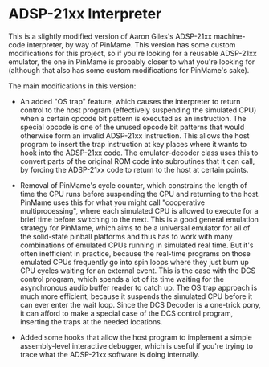 # ADSP-21xx Interpreter

This is a slightly modified version of Aaron Giles's ADSP-21xx
machine-code interpreter, by way of PinMame.  This version has
some custom modifications for this project, so if you're looking
for a reusable ADSP-21xx emulator, the one in PinMame is probably
closer to what you're looking for (although that also has some
custom modifications for PinMame's sake).

The main modifications in this version:

* An added "OS trap" feature, which causes the interpreter to return
control to the host program (effectively suspending the simulated CPU)
when a certain opcode bit pattern is executed as an instruction.  The
special opcode is one of the unused opcode bit patterns that would
otherwise form an invalid ADSP-21xx instruction.  This allows the host
program to insert the trap instruction at key places where it wants to
hook into the ADSP-21xx code.  The emulator-decoder class uses this to
convert parts of the original ROM code into subroutines that it can
call, by forcing the ADSP-21xx code to return to the host at certain
points.

* Removal of PinMame's cycle counter, which constrains the length of
time the CPU runs before suspending the CPU and returning to the host.
PinMame uses this for what you might call "cooperative
multiprocessing", where each simulated CPU is allowed to execute for a
brief time before switching to the next.  This is a good general
emulation strategy for PinMame, which aims to be a universal emulator
for all of the solid-state pinball platforms and thus has to work with
many combinations of emulated CPUs running in simulated real time.
But it's often inefficient in practice, because the real-time programs
on those emulated CPUs frequently go into spin loops where they just
burn up CPU cycles waiting for an external event.  This is the case
with the DCS control program, which spends a lot of its time waiting
for the asynchronous audio buffer reader to catch up.  The OS trap
approach is much more efficient, because it suspends the simulated CPU
before it can ever enter the wait loop.  Since the DCS Decoder is a
one-trick pony, it can afford to make a special case of the DCS
control program, inserting the traps at the needed locations.

* Added some hooks that allow the host program to implement a simple
assembly-level interactive debugger, which is useful if you're
trying to trace what the ADSP-21xx software is doing internally.
